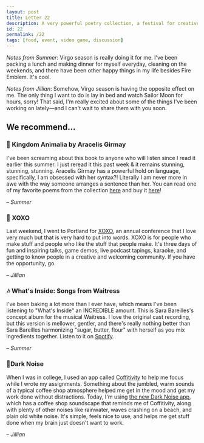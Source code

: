 ```yaml
---
layout: post
title: Letter 22
description: A very powerful poetry collection, a festival for creative people, a concept album, and an app that will help you concentrate.
id: 22
permalink: /22
tags: [food, event, video game, discussion]
---
```


_Notes from Summer_: Virgo season is really doing it for me. I've been packing a lunch and making dinner for myself everyday, cleaning on the weekends, and there have been other happy things in my life besides Fire Emblem. It's cool.

_Notes from Jillian_: Somehow, Virgo season is having the opposite effect on me. The only thing I want to do is lay in bed and watch Sailor Moon for hours, sorry! That said, I'm really excited about some of the things I've been working on lately—and I can't wait to share them with you soon.

## We recommend...

### 📖 Kingdom Animalia by Aracelis Girmay

I've been screaming about this book to anyone who will listen since I read it earlier this summer. I just reread it this past week & it remains stunning, stunning, stunning. Aracelis Girmay has a powerful hold on language, specifically, I am obsessed with her syntax?! Literally I am never more in awe with the way someone arranges a sentence than her. You can read one of my favorite poems from the collection [here](https://www.poetryfoundation.org/poems/56717/st-elizabeth) and buy it [here](https://www.indiebound.org/book/9780140559965?aff=PublishersWeekly)!

– _Summer_

### 🎉 XOXO

Last weekend, I went to Portland for [XOXO](https://xoxofest.com/), an annual conference that I love very much but that is very hard to put into words. XOXO is for people who make stuff and people who like the stuff that people make. It's three days of fun and inspiring talks, game demos, live podcast tapings, karaoke, and getting to know people in a creative and welcoming community. If you have the opportunity, go.

– _Jillian_

### 🎶 What's Inside: Songs from Waitress

I've been baking a lot more than I ever have, which means I've been listening to "What's Inside" an INCREDIBLE amount. This is Sara Bareilles's concept album for the musical Waitress. I love the original cast recording, but this version is mellower, gentler, and there's really nothing better than Sara Bareilles harmonizing "sugar, butter, flour" with herself as you mix ingredients together. Listen to it on [Spotify](https://open.spotify.com/album/1s6codM2ZAB008t9GTyaEk?si=NycrgRtvQwaS6PM5IC_1EA).

– _Summer_

### 📱Dark Noise

When I was in college, I used an app called [Coffitivity](https://coffitivity.com/) to help me focus while I wrote my assignments. Something about the jumbled, warm sounds of a typical coffee shop atmosphere helped me get in the mood and get my work done without distractions. Today, I'm using [the new Dark Noise app](https://darknoise.app/), which has a coffee shop soundscape that reminds me of Coffitivity, along with plenty of other noises like rainwater, waves crashing on a beach, and plain old white noise. It's simple, feels nice to use, and helps me get stuff done when my brain just doesn't want to work.

– _Jillian_
